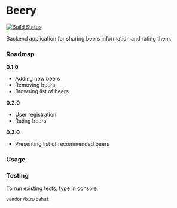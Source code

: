 # Beery
[![Build Status](https://travis-ci.com/lchrusciel/Beery.svg?token=cTZwsneSCKxJFLqtmGSW&branch=master)](https://travis-ci.com/lchrusciel/Beery)

Backend application for sharing beers information and rating them. 

### Roadmap

**0.1.0**

- Adding new beers
- Removing beers
- Browsing list of beers

**0.2.0**

- User registration
- Rating beers

**0.3.0**

- Presenting list of recommended beers

### Usage

### Testing

To run existing tests, type in console:

```
vendor/bin/behat
```
